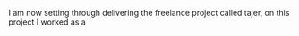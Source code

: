 I am now setting through delivering the freelance project called tajer, on this project I worked as a 